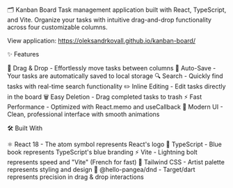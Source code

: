 🗂️ Kanban Board
Task management application built with React, TypeScript, and Vite. Organize your tasks with intuitive drag-and-drop functionality across four customizable columns.

View application: https://oleksandrkovall.github.io/kanban-board/

✨ Features

🎯 Drag & Drop - Effortlessly move tasks between columns
💾 Auto-Save - Your tasks are automatically saved to local storage
🔍 Search - Quickly find tasks with real-time search functionality
✏️ Inline Editing - Edit tasks directly in the board
🗑️ Easy Deletion - Drag completed tasks to trash
⚡ Fast Performance - Optimized with React.memo and useCallback
🎨 Modern UI - Clean, professional interface with smooth animations

🛠️ Built With

⚛️ React 18 - The atom symbol represents React's logo
📘 TypeScript - Blue book represents TypeScript's blue branding
⚡ Vite - Lightning bolt represents speed and "Vite" (French for fast)
🎨 Tailwind CSS - Artist palette represents styling and design
🎯 @hello-pangea/dnd - Target/dart represents precision in drag & drop interactions
